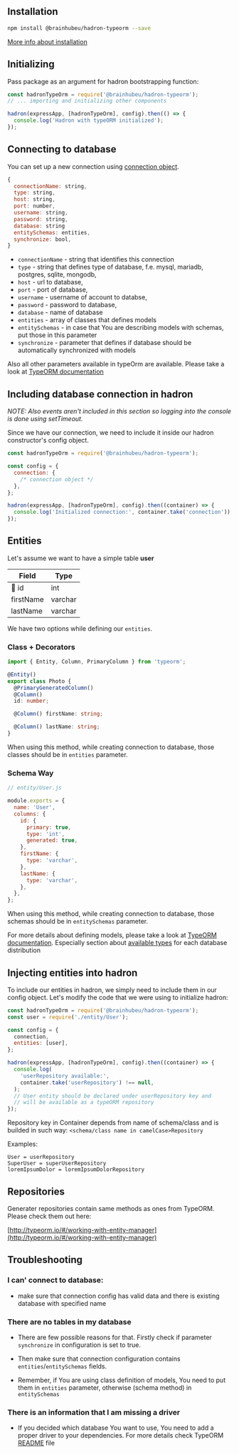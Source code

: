 ## Installation

```bash
npm install @brainhubeu/hadron-typeorm --save
```

[More info about installation](/core/#installation)

## Initializing

Pass package as an argument for hadron bootstrapping function:

```javascript
const hadronTypeOrm = require('@brainhubeu/hadron-typeorm');
// ... importing and initializing other components

hadron(expressApp, [hadronTypeOrm], config).then(() => {
  console.log('Hadron with typeORM initialized');
});
```

## Connecting to database

You can set up a new connection using [connection object](http://typeorm.io/#/connection).

```javascript
{
  connectionName: string,
  type: string,
  host: string,
  port: number,
  username: string,
  password: string,
  database: string
  entitySchemas: entities,
  synchronize: bool,
}
```

* `connectionName` - string that identifies this connection
* `type` - string that defines type of database, f.e. mysql, mariadb, postgres, sqlite, mongodb,
* `host` - url to database,
* `port` - port of database,
* `username` - username of account to databse,
* `password` - password to database,
* `database` - name of database
* `entities` - array of classes that defines models
* `entitySchemas` - in case that You are describing models with schemas, put those in this parameter
* `synchronize` - parameter that defines if database should be automatically synchronized with models

Also all other parameters available in typeOrm are available. Please take a look at [TypeORM documentation](https://github.com/typeorm/typeorm#creating-a-connection-to-the-database)

## Including database connection in hadron

_NOTE: Also events aren't included in this section so logging into the console is done using setTimeout._

Since we have our connection, we need to include it inside our hadron constructor's config object.

```javascript
const hadronTypeOrm = require('@brainhubeu/hadron-typeorm');

const config = {
  connection: {
    /* connection object */
  },
};

hadron(expressApp, [hadronTypeOrm], config).then((container) => {
  console.log('Initialized connection:', container.take('connection'));
});
```

## Entities

Let's assume we want to have a simple table **user**

| Field     | Type    |
| --------- | ------- |
| 🔑 id     | int     |
| firstName | varchar |
| lastName  | varchar |

We have two options while defining our `entities`.

### Class + Decorators

```typescript
import { Entity, Column, PrimaryColumn } from 'typeorm';

@Entity()
export class Photo {
  @PrimaryGeneratedColumn()
  @Column()
  id: number;

  @Column() firstName: string;

  @Column() lastName: string;
}
```

When using this method, while creating connection to database, those classes should be in `entities` parameter.

### Schema Way

```javascript
// entity/User.js

module.exports = {
  name: 'User',
  columns: {
    id: {
      primary: true,
      type: 'int',
      generated: true,
    },
    firstName: {
      type: 'varchar',
    },
    lastName: {
      type: 'varchar',
    },
  },
};
```

When using this method, while creating connection to database, those schemas should be in `entitySchemas` parameter.

For more details about defining models, please take a look at [TypeORM documentation](http://typeorm.io/#/entities). Especially section about [available types](http://typeorm.io/#/entities/column-types) for each database distribution

## Injecting entities into hadron

To include our entities in hadron, we simply need to include them in our config object.
Let's modify the code that we were using to initialize hadron:

```javascript
const hadronTypeOrm = require('@brainhubeu/hadron-typeorm');
const user = require('./entity/User');

const config = {
  connection,
  entities: [user],
};

hadron(expressApp, [hadronTypeOrm], config).then((container) => {
  console.log(
    'userRepository available:',
    container.take('userRepository') !== null,
  );
  // User entity should be declared under userRepository key and
  // will be available as a typeORM repository
});
```

Repository key in Container depends from name of schema/class and is builded in such way:
`<schema/class name in camelCase>Repository`

Examples:

```
User = userRepository
SuperUser = superUserRepository
loremIpsumDolor = loremIpsumDolorRepository
```

## Repositories

Generater repositories contain same methods as ones from TypeORM. Please check them out here:

[http://typeorm.io/#/working-with-entity-manager](http://typeorm.io/#/working-with-entity-manager)

## Troubleshooting

### I can' connect to database:

* make sure that connection config has valid data and there is existing database with specified name

### There are no tables in my database

* There are few possible reasons for that. Firstly check if parameter `synchronize` in configuration is set to true.

* Then make sure that connection configuration contains `entities`/`entitySchemas` fields.

* Remember, if You are using class definition of models, You need to put them in `entities` parameter, otherwise (schema method) in `entitySchemas`

### There is an information that I am missing a driver

* If you decided which database You want to use, You need to add a proper driver to your dependencies. For more details check TypeORM [README](https://github.com/typeorm/typeorm#installation) file
